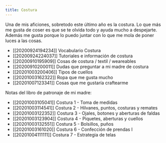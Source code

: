 ```yaml
---
title: Costura
---
```


Una de mis aficiones, sobretodo este último año es la costura. Lo que más me gusta de coser es que se te olvida todo y ayuda mucho a despejarte. Además me gusta porque lo puedo juntar con lo que me mola de poner luces a las cosas.

* [[20200924194234]] Vocabulario Costura
* [[20200924224037]] Tutoriales e información de costura
* [[20200910195909]] Cosas de costura / textil / weareables
* [[20200910200011]] Dudas que preguntar a mi madre de costura
* [[20201003200406]] Tipos de cuellos
* [[20201003162322]] Ropa que me gusta mucho
* [[20201007123341]] Cosas que me gustaría craftearme


Notas del libro de patronaje de mi madre:
 * [[20201003105041]] Costura 1 - Toma de medidas
 * [[20201003114541]] Costura 2 - Hilvanes, puntos, costuras y remates
 * [[20201003122352]] Costura 3 - Ojales, botones y aberturas de faldas
 * [[20201003123904]] Costura 4 - Piquetes, aberturas y cuellos
 * [[20201003132551]] Costura 5 - Bolsillos, puños
 * [[20201003161020]] Costura 6 - Confección de prendas I
 * [[20201004111111]] Costura 7 - Estrategia de telas